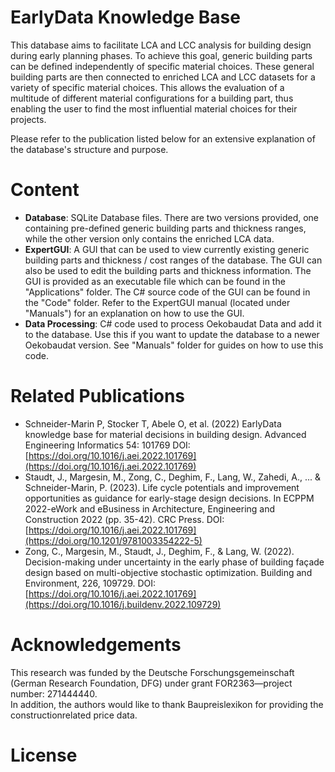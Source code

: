 # EarlyData Knowledge Base
This database aims to facilitate LCA and LCC analysis for building design during early planning phases. To achieve this goal, generic building parts can be defined independently of specific material choices. These general building parts are then connected to enriched LCA and LCC datasets for a variety of specific material choices. This allows the evaluation of a multitude of different material configurations for a building part, thus enabling the user to find the most influential material choices for their projects.

Please refer to the publication listed below for an extensive explanation of the database's structure and purpose.

# Content
* **Database**: SQLite Database files. There are two versions provided, one containing pre-defined generic building parts and thickness ranges, while the other version only contains the enriched LCA data.
* **ExpertGUI**: A GUI that can be used to view currently existing generic building parts and thickness / cost ranges of the database. The GUI can also be used to edit the building parts and thickness information. The GUI is provided as an executable file which can be found in the "Applications" folder. The C# source code of the GUI can be found in the "Code" folder. Refer to the ExpertGUI manual (located under "Manuals") for an explanation on how to use the GUI. 
* **Data Processing**: C# code used to process Oekobaudat Data and add it to the database. Use this if you want to update the database to a newer Oekobaudat version. See "Manuals" folder for guides on how to use this code.

# Related Publications
* Schneider-Marin P, Stocker T, Abele O, et al. (2022) EarlyData knowledge base for material decisions in building design. Advanced Engineering Informatics 54: 101769
DOI: [https://doi.org/10.1016/j.aei.2022.101769](https://doi.org/10.1016/j.aei.2022.101769)
* Staudt, J., Margesin, M., Zong, C., Deghim, F., Lang, W., Zahedi, A., ... & Schneider-Marin, P. (2023). Life cycle potentials and improvement opportunities as guidance for early-stage design decisions. In ECPPM 2022-eWork and eBusiness in Architecture, Engineering and Construction 2022 (pp. 35-42). CRC Press.
DOI: [https://doi.org/10.1016/j.aei.2022.101769](https://doi.org/10.1201/9781003354222-5)
* Zong, C., Margesin, M., Staudt, J., Deghim, F., & Lang, W. (2022). Decision-making under uncertainty in the early phase of building façade design based on multi-objective stochastic optimization. Building and Environment, 226, 109729.
DOI: [https://doi.org/10.1016/j.aei.2022.101769](https://doi.org/10.1016/j.buildenv.2022.109729)

# Acknowledgements
This research was funded by the Deutsche Forschungsgemeinschaft
(German Research Foundation, DFG) under grant FOR2363—project
number: 271444440. \
In addition, the authors would like to thank Baupreislexikon for providing the constructionrelated price data.

# License


